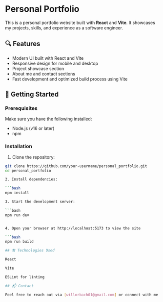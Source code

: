 # Personal Portfolio

This is a personal portfolio website built with **React** and **Vite**. It showcases my projects, skills, and experience as a software engineer.

## 🔍 Features

- Modern UI built with React and Vite
- Responsive design for mobile and desktop
- Project showcase section
- About me and contact sections
- Fast development and optimized build process using Vite

## 🚀 Getting Started

### Prerequisites

Make sure you have the following installed:

- Node.js (v16 or later)
- npm

### Installation

1. Clone the repository:

```bash
git clone https://github.com/your-username/personal_portfolio.git
cd personal_portfolio

2. Install dependencies:

```bash
npm install

3. Start the development server:

```bash
npm run dev


4. Open your browser at http://localhost:5173 to view the site

```bash
npm run build

## 🛠️ Technologies Used

React

Vite

ESLint for linting

## 📬 Contact

Feel free to reach out via [willorbach01@gmail.com] or connect with me on LinkedIn[https://www.linkedin.com/in/william-orbach-jr/].